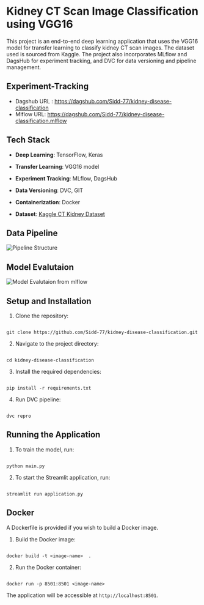
# Kidney CT Scan Image Classification using VGG16

  

This project is an end-to-end deep learning application that uses the VGG16 model for transfer learning to classify kidney CT scan images. The dataset used is sourced from Kaggle. The project also incorporates MLflow and DagsHub for experiment tracking, and DVC for data versioning and pipeline management.

## Experiment-Tracking
 - Dagshub URL : https://dagshub.com/Sidd-77/kidney-disease-classification
 - Mlflow URL: https://dagshub.com/Sidd-77/kidney-disease-classification.mlflow
  


## Tech Stack

  

- **Deep Learning**: TensorFlow, Keras

- **Transfer Learning**: VGG16 model

- **Experiment Tracking**: MLflow, DagsHub

- **Data Versioning**: DVC, GIT

- **Containerization**: Docker

- **Dataset**: [Kaggle CT Kidney Dataset](https://www.kaggle.com/datasets/nazmul0087/ct-kidney-dataset-normal-cyst-tumor-and-stone/data)

## Data Pipeline
![Pipeline Structure](images%5CPipeline.png)


## Model Evalutaion
![Model Evalutaion from mlflow](images%5CResults.png)

## Setup and Installation 

  

1. Clone the repository:

```shell

git clone https://github.com/Sidd-77/kidney-disease-classification.git

```

  

2. Navigate to the project directory:

```shell

cd kidney-disease-classification

```

  

3. Install the required dependencies:

```shell

pip install -r requirements.txt

```

  

4. Run DVC pipeline:

```shell

dvc repro

```

  
  

## Running the Application

  

1. To train the model, run:

```shell

python main.py

```

  

2. To start the Streamlit application, run:

```shell

streamlit run application.py

```

  

## Docker

  

A Dockerfile is provided if you wish to build a Docker image.

  

1. Build the Docker image:

```shell

docker build -t <image-name>  .

```

  

2. Run the Docker container:

```shell

docker run -p 8501:8501 <image-name>

```

  

The application will be accessible at `http://localhost:8501`.

  

